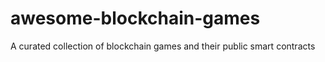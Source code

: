 # awesome-blockchain-games
A curated collection of blockchain games and their public smart contracts
